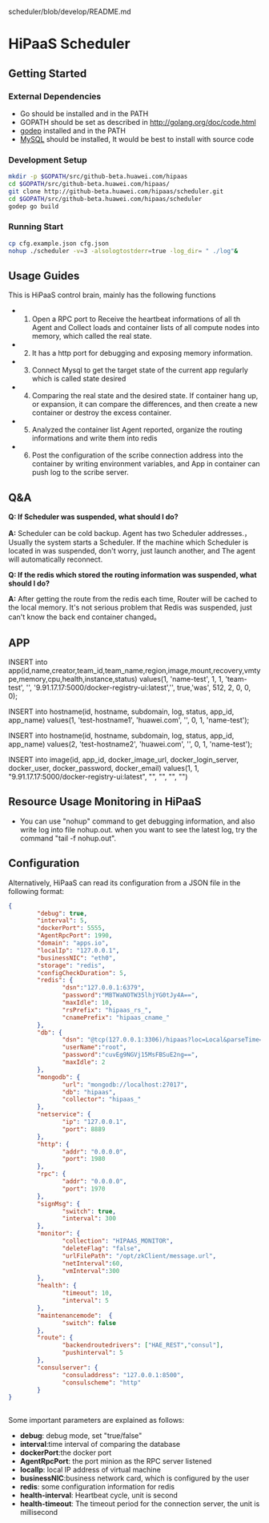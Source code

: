 ﻿scheduler/blob/develop/README.md


# HiPaaS Scheduler
## Getting Started
### External Dependencies
 
- Go should be installed and in the PATH
- GOPATH should be set as described in http://golang.org/doc/code.html
- [godep](https://github.com/tools/godep) installed and in the PATH
- [MySQL](https://www.mysql.com/) should be installed, It would be best to install with source code
 
### Development Setup
```bash
mkdir -p $GOPATH/src/github-beta.huawei.com/hipaas
cd $GOPATH/src/github-beta.huawei.com/hipaas/
git clone http://github-beta.huawei.com/hipaas/scheduler.git
cd $GOPATH/src/github-beta.huawei.com/hipaas/scheduler
godep go build
```
### Running Start
```bash
cp cfg.example.json cfg.json
nohup ./scheduler -v=3 -alsologtostderr=true -log_dir= " ./log"&
```
 
## Usage Guides
This is HiPaaS control brain, mainly has the following functions

- 1. Open a RPC port to Receive the heartbeat informations of all th Agent and Collect loads and container lists of all compute nodes into memory, which called the real state.
- 2. It has a http port for debugging and exposing memory information.
- 3. Connect Mysql to get the target state of the current app regularly which is called state desired
- 4. Comparing the real state and the desired state. If container hang up, or expansion, it can compare the differences, and then create a new container or destroy the excess container.
- 5. Analyzed the container list Agent reported, organize the routing informations and write them into redis
- 6. Post the configuration of the scribe connection address into the container by writing environment variables, and App in container can push log to the scribe server.
 
## Q&A
**Q: If Scheduler was suspended, what should I do?**

**A:** Scheduler can be cold backup. Agent has two Scheduler addresses.，Usually the system starts a Scheduler. If the machine which Scheduler is located in was suspended, don't worry, just launch another, and The agent will automatically reconnect.
 
**Q: If the redis which stored the routing information was suspended, what should I do?**
 
**A:** After getting the route from the redis each time, Router will be cached to the local memory. It's not serious problem that Redis was suspended, just can't know the back end container changed。
 
## APP
INSERT into app(id,name,creator,team_id,team_name,region,image,mount,recovery,vmtype,memory,cpu,health,instance,status) values(1, 'name-test', 1, 1, 'team-test', '', '9.91.17.17:5000/docker-registry-ui:latest','', true,'was', 512, 2, 0, 0, 0);
 
INSERT into hostname(id, hostname, subdomain, log, status, app_id, app_name) values(1, 'test-hostname1', 'huawei.com', '', 0, 1, 'name-test');

INSERT into hostname(id, hostname, subdomain, log, status, app_id, app_name) values(2, 'test-hostname2', 'huawei.com', '', 0, 1, 'name-test');
 
INSERT into image(id, app_id, docker_image_url, docker_login_server, docker_user, docker_password, docker_email) values(1, 1, "9.91.17.17:5000/docker-registry-ui:latest", "", "", "", "")
 
## Resource Usage Monitoring in HiPaaS
- You can use "nohup" command to get debugging information, and also write log into file nohup.out. when you want to see the latest log, try the command "tail -f nohup.out".
 
 
## Configuration
Alternatively, HiPaaS can read its configuration from a JSON file in the following format:
```json
{
        "debug": true,
        "interval": 5,
		"dockerPort": 5555,
        "AgentRpcPort": 1990,
        "domain": "apps.io",
        "localIp": "127.0.0.1",
        "businessNIC": "eth0",
        "storage": "redis",
        "configCheckDuration": 5,
        "redis": {
               "dsn":"127.0.0.1:6379",
               "password":"MBTWaNOTW35lhjYG0tJy4A==",
               "maxIdle": 10,
               "rsPrefix": "hipaas_rs_",
               "cnamePrefix": "hipaas_cname_"
        },
        "db": {
               "dsn": "@tcp(127.0.0.1:3306)/hipaas?loc=Local&parseTime=true",
               "userName":"root",
               "password":"cuvEg9NGVj15MsFBSuE2ng==",
               "maxIdle": 2
        },
        "mongodb": {
               "url": "mongodb://localhost:27017",
               "db": "hipaas",
               "collector": "hipaas_"
        },
		"netservice": {
               "ip": "127.0.0.1",
               "port": 8889
        },
        "http": {
               "addr": "0.0.0.0",
               "port": 1980
        },
        "rpc": {
               "addr": "0.0.0.0",
               "port": 1970
        },
        "signMsg": {
               "switch": true,
               "interval": 300
        },
        "monitor": {
               "collection": "HIPAAS_MONITOR",
               "deleteFlag": "false",
               "urlFilePath": "/opt/zkClient/message.url",
               "netInterval":60,
               "vmInterval":300
        },
		"health": {
               "timeout": 10,
               "interval": 5
        },
        "maintenancemode":  {
               "switch": false
        },
        "route": {
               "backendroutedrivers": ["HAE_REST","consul"],
               "pushinterval": 5
        },
        "consulserver": {
               "consuladdress": "127.0.0.1:8500",
               "consulscheme": "http"
        }
}
 
```
Some important parameters are explained as follows:

- **debug**: debug mode, set "true/false"
- **interval**:time interval of comparing the database
- **dockerPort**:the docker port
- **AgentRpcPort**: the port minion as the RPC server listened
- **localIp**: local IP address of virtual machine
- **businessNIC**:business network card, which is configured by the user
- **redis**: some configuration information for redis
- **health-interval**: Heartbeat cycle, unit is second
- **health-timeout**: The timeout period for the connection server, the unit is millisecond
